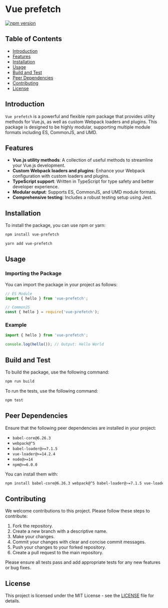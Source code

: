 
# Vue prefetch

[![npm version](https://badge.fury.io/js/vue-prefetch.svg)](https://badge.fury.io/js/vue-prefetch)

## Table of Contents

- [Introduction](#introduction)
- [Features](#features)
- [Installation](#installation)
- [Usage](#usage)
- [Build and Test](#build-and-test)
- [Peer Dependencies](#peer-dependencies)
- [Contributing](#contributing)
- [License](#license)

## Introduction

`Vue prefetch` is a powerful and flexible npm package that provides utility methods for Vue.js, as well as custom Webpack loaders and plugins. This package is designed to be highly modular, supporting multiple module formats including ES, CommonJS, and UMD.

## Features

- **Vue.js utility methods**: A collection of useful methods to streamline your Vue.js development.
- **Custom Webpack loaders and plugins**: Enhance your Webpack configuration with custom loaders and plugins.
- **TypeScript support**: Written in TypeScript for type safety and better developer experience.
- **Modular output**: Supports ES, CommonJS, and UMD module formats.
- **Comprehensive testing**: Includes a robust testing setup using Jest.

## Installation

To install the package, you can use npm or yarn:

```bash
npm install vue-prefetch
```

```bash
yarn add vue-prefetch
```

## Usage

### Importing the Package

You can import the package in your project as follows:

```javascript
// ES Module
import { hello } from 'vue-prefetch';

// CommonJS
const { hello } = require('vue-prefetch');
```

### Example

```typescript
import { hello } from 'vue-prefetch';

console.log(hello()); // Output: Hello World
```

## Build and Test

To build the package, use the following command:

```bash
npm run build
```

To run the tests, use the following command:

```bash
npm test
```

## Peer Dependencies

Ensure that the following peer dependencies are installed in your project:

- `babel-core@6.26.3`
- `webpack@^5`
- `babel-loader@>=7.1.5`
- `vue-loader@>=14.2.4`
- `node@>=14`
- `npm@>=6.0.0`

You can install them with:

```bash
npm install babel-core@6.26.3 webpack@^5 babel-loader@>=7.1.5 vue-loader@>=14.2.4
```

## Contributing

We welcome contributions to this project. Please follow these steps to contribute:

1. Fork the repository.
2. Create a new branch with a descriptive name.
3. Make your changes.
4. Commit your changes with clear and concise commit messages.
5. Push your changes to your forked repository.
6. Create a pull request to the main repository.

Please ensure all tests pass and add appropriate tests for any new features or bug fixes.

## License

This project is licensed under the MIT License - see the [LICENSE](LICENSE) file for details.
```
